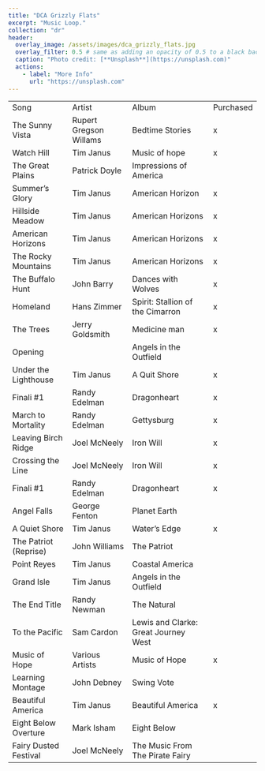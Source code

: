 ```yaml
---
title: "DCA Grizzly Flats"
excerpt: "Music Loop."
collection: "dr"
header:
  overlay_image: /assets/images/dca_grizzly_flats.jpg
  overlay_filter: 0.5 # same as adding an opacity of 0.5 to a black background
  caption: "Photo credit: [**Unsplash**](https://unsplash.com)"
  actions:
    - label: "More Info"
      url: "https://unsplash.com"
---
```



|     |     |     |     |
| --- | --- | --- | --- |
| Song | Artist | Album | Purchased |
| The Sunny Vista | Rupert Gregson Willams | Bedtime Stories | x   |
| Watch Hill | Tim Janus | Music of hope | x   |
| The Great Plains | Patrick Doyle | Impressions of America |     |
| Summer’s Glory | Tim Janus | American Horizon | x   |
| Hillside Meadow | Tim Janus | American Horizons | x   |
| American Horizons | Tim Janus | American Horizons | x   |
| The Rocky Mountains | Tim Janus | American Horizons | x   |
| The Buffalo Hunt | John Barry | Dances with Wolves | x   |
| Homeland | Hans Zimmer | Spirit: Stallion of the Cimarron | x   |
| The Trees | Jerry Goldsmith | Medicine man | x   |
| Opening |     | Angels in the Outfield |     |
| Under the Lighthouse | Tim Janus | A Quit Shore | x   |
| Finali #1 | Randy Edelman | Dragonheart | x   |
| March to Mortality | Randy Edelman | Gettysburg | x   |
| Leaving Birch Ridge | Joel McNeely | Iron Will | x   |
| Crossing the Line | Joel McNeely | Iron Will | x   |
| Finali #1 | Randy Edelman | Dragonheart | x   |
| Angel Falls | George Fenton | Planet Earth |     |
| A Quiet Shore | Tim Janus | Water’s Edge | x   |
| The Patriot (Reprise) | John Williams | The Patriot |     |
| Point Reyes | Tim Janus | Coastal America |     |
| Grand Isle | Tim Janus | Angels in the Outfield |     |
| The End Title | Randy Newman | The Natural |     |
| To the Pacific | Sam Cardon | Lewis and Clarke: Great Journey West |     |
| Music of Hope | Various Artists | Music of Hope | x   |
| Learning Montage | John Debney | Swing Vote |     |
| Beautiful America | Tim Janus | Beautiful America | x   |
| Eight Below Overture | Mark Isham | Eight Below |     |
| Fairy Dusted Festival | Joel McNeely | The Music From The Pirate Fairy |     |